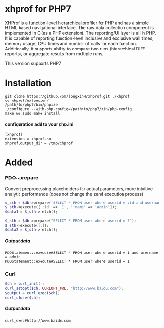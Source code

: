 # xhprof for PHP7
XHProf is a function-level hierarchical profiler for PHP and has a simple HTML based navigational interface. The raw data collection component is implemented in C (as a PHP extension). The reporting/UI layer is all in PHP. It is capable of reporting function-level inclusive and exclusive wall times, memory usage, CPU times and number of calls for each function. Additionally, it supports ability to compare two runs (hierarchical DIFF reports), or aggregate results from multiple runs.

This version supports PHP7

# Installation
```
git clone https://github.com/longxinH/xhprof.git ./xhprof
cd xhprof/extension/
/path/to/php7/bin/phpize
./configure --with-php-config=/path/to/php7/bin/php-config
make && sudo make install
```

#### configuration add to your php.ini
```
[xhprof]
extension = xhprof.so
xhprof.output_dir = /tmp/xhprof
```

# Added
### PDO::prepare
Convert preprocessing placeholders for actual parameters, more intuitive analytic performance (does not change the zend execution process)
```php
$_sth = $db->prepare("SELECT * FROM user where userid = :id and username = :name");
$_sth->execute([':id' => '1', ':name' => 'admin']);
$data1 = $_sth->fetch();

$_sth = $db->prepare("SELECT * FROM user where userid = ?");
$_sth->execute([1]);
$data2 = $_sth->fetch();
```
##### Output data
```
PDOStatement::execute#SELECT * FROM user where userid = 1 and username = admin
PDOStatement::execute#SELECT * FROM user where userid = 1
```

### Curl
```php
$ch = curl_init();
curl_setopt($ch, CURLOPT_URL, "http://www.baidu.com");
$output = curl_exec($ch);
curl_close($ch);
```
##### Output data
```
curl_exec#http://www.baidu.com
```

